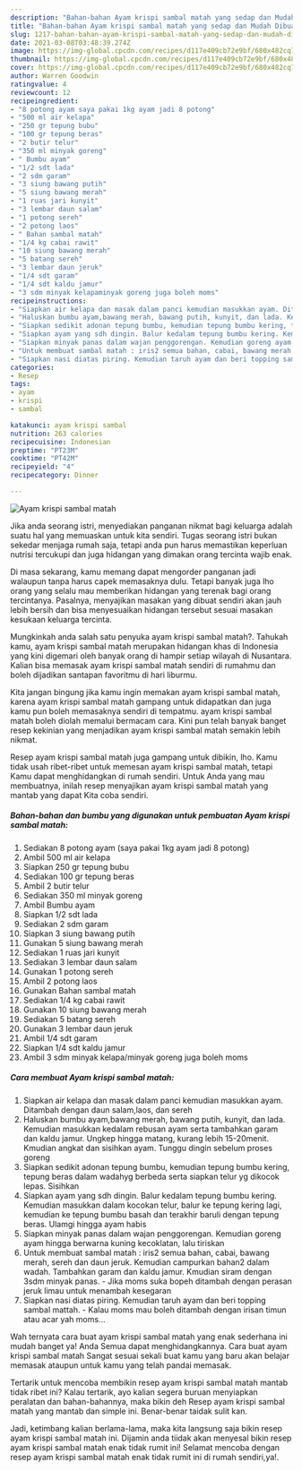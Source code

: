 ```yaml
---
description: "Bahan-bahan Ayam krispi sambal matah yang sedap dan Mudah Dibuat"
title: "Bahan-bahan Ayam krispi sambal matah yang sedap dan Mudah Dibuat"
slug: 1217-bahan-bahan-ayam-krispi-sambal-matah-yang-sedap-dan-mudah-dibuat
date: 2021-03-08T03:48:39.274Z
image: https://img-global.cpcdn.com/recipes/d117e409cb72e9bf/680x482cq70/ayam-krispi-sambal-matah-foto-resep-utama.jpg
thumbnail: https://img-global.cpcdn.com/recipes/d117e409cb72e9bf/680x482cq70/ayam-krispi-sambal-matah-foto-resep-utama.jpg
cover: https://img-global.cpcdn.com/recipes/d117e409cb72e9bf/680x482cq70/ayam-krispi-sambal-matah-foto-resep-utama.jpg
author: Warren Goodwin
ratingvalue: 4
reviewcount: 12
recipeingredient:
- "8 potong ayam saya pakai 1kg ayam jadi 8 potong"
- "500 ml air kelapa"
- "250 gr tepung bubu"
- "100 gr tepung beras"
- "2 butir telur"
- "350 ml minyak goreng"
- " Bumbu ayam"
- "1/2 sdt lada"
- "2 sdm garam"
- "3 siung bawang putih"
- "5 siung bawang merah"
- "1 ruas jari kunyit"
- "3 lembar daun salam"
- "1 potong sereh"
- "2 potong laos"
- " Bahan sambal matah"
- "1/4 kg cabai rawit"
- "10 siung bawang merah"
- "5 batang sereh"
- "3 lembar daun jeruk"
- "1/4 sdt garam"
- "1/4 sdt kaldu jamur"
- "3 sdm minyak kelapaminyak goreng juga boleh moms"
recipeinstructions:
- "Siapkan air kelapa dan masak dalam panci kemudian masukkan ayam. Ditambah dengan daun salam,laos, dan sereh"
- "Haluskan bumbu ayam,bawang merah, bawang putih, kunyit, dan lada. Kemudian masukkan kedalam rebusan ayam serta tambahkan garam dan kaldu jamur. Ungkep hingga matang, kurang lebih 15-20menit. Kmudian angkat dan sisihkan ayam. Tunggu dingin sebelum proses goreng"
- "Siapkan sedikit adonan tepung bumbu, kemudian tepung bumbu kering, tepung beras dalam wadahyg berbeda serta siapkan telur yg dikocok lepas. Sisihkan"
- "Siapkan ayam yang sdh dingin. Balur kedalam tepung bumbu kering. Kemudian masukkan dalam kocokan telur, balur ke tepung kering lagi, kemudian ke tepung bumbu basah dan terakhir baruli dengan tepung beras. Ulamgi hingga ayam habis"
- "Siapkan minyak panas dalam wajan penggorengan. Kemudian goreng ayam hingga berwarna kuning kecoklatan, lalu tiriskan"
- "Untuk membuat sambal matah : iris2 semua bahan, cabai, bawang merah, sereh dan daun jeruk. Kemudian campurkan bahan2 dalam wadah. Tambahkan garam dan kaldu jamur. Kmudian siram dengan 3sdm minyak panas.  Jika moms suka bopeh ditambah dengan perasan jeruk limau untuk menambah kesegaran"
- "Siapkan nasi diatas piring. Kemudian taruh ayam dan beri topping sambal mattah.  Kalau moms mau boleh ditambah dengan irisan timun atau acar yah moms..."
categories:
- Resep
tags:
- ayam
- krispi
- sambal

katakunci: ayam krispi sambal 
nutrition: 263 calories
recipecuisine: Indonesian
preptime: "PT23M"
cooktime: "PT42M"
recipeyield: "4"
recipecategory: Dinner

---
```



![Ayam krispi sambal matah](https://img-global.cpcdn.com/recipes/d117e409cb72e9bf/680x482cq70/ayam-krispi-sambal-matah-foto-resep-utama.jpg)

Jika anda seorang istri, menyediakan panganan nikmat bagi keluarga adalah suatu hal yang memuaskan untuk kita sendiri. Tugas seorang istri bukan sekedar menjaga rumah saja, tetapi anda pun harus memastikan keperluan nutrisi tercukupi dan juga hidangan yang dimakan orang tercinta wajib enak.

Di masa  sekarang, kamu memang dapat mengorder panganan jadi walaupun tanpa harus capek memasaknya dulu. Tetapi banyak juga lho orang yang selalu mau memberikan hidangan yang terenak bagi orang tercintanya. Pasalnya, menyajikan masakan yang dibuat sendiri akan jauh lebih bersih dan bisa menyesuaikan hidangan tersebut sesuai masakan kesukaan keluarga tercinta. 



Mungkinkah anda salah satu penyuka ayam krispi sambal matah?. Tahukah kamu, ayam krispi sambal matah merupakan hidangan khas di Indonesia yang kini digemari oleh banyak orang di hampir setiap wilayah di Nusantara. Kalian bisa memasak ayam krispi sambal matah sendiri di rumahmu dan boleh dijadikan santapan favoritmu di hari liburmu.

Kita jangan bingung jika kamu ingin memakan ayam krispi sambal matah, karena ayam krispi sambal matah gampang untuk didapatkan dan juga kamu pun boleh memasaknya sendiri di tempatmu. ayam krispi sambal matah boleh diolah memalui bermacam cara. Kini pun telah banyak banget resep kekinian yang menjadikan ayam krispi sambal matah semakin lebih nikmat.

Resep ayam krispi sambal matah juga gampang untuk dibikin, lho. Kamu tidak usah ribet-ribet untuk memesan ayam krispi sambal matah, tetapi Kamu dapat menghidangkan di rumah sendiri. Untuk Anda yang mau membuatnya, inilah resep menyajikan ayam krispi sambal matah yang mantab yang dapat Kita coba sendiri.

<!--inarticleads1-->

##### Bahan-bahan dan bumbu yang digunakan untuk pembuatan Ayam krispi sambal matah:

1. Sediakan 8 potong ayam (saya pakai 1kg ayam jadi 8 potong)
1. Ambil 500 ml air kelapa
1. Siapkan 250 gr tepung bubu
1. Sediakan 100 gr tepung beras
1. Ambil 2 butir telur
1. Sediakan 350 ml minyak goreng
1. Ambil  Bumbu ayam
1. Siapkan 1/2 sdt lada
1. Sediakan 2 sdm garam
1. Siapkan 3 siung bawang putih
1. Gunakan 5 siung bawang merah
1. Sediakan 1 ruas jari kunyit
1. Sediakan 3 lembar daun salam
1. Gunakan 1 potong sereh
1. Ambil 2 potong laos
1. Gunakan  Bahan sambal matah
1. Sediakan 1/4 kg cabai rawit
1. Gunakan 10 siung bawang merah
1. Sediakan 5 batang sereh
1. Gunakan 3 lembar daun jeruk
1. Ambil 1/4 sdt garam
1. Siapkan 1/4 sdt kaldu jamur
1. Ambil 3 sdm minyak kelapa/minyak goreng juga boleh moms




<!--inarticleads2-->

##### Cara membuat Ayam krispi sambal matah:

1. Siapkan air kelapa dan masak dalam panci kemudian masukkan ayam. Ditambah dengan daun salam,laos, dan sereh
1. Haluskan bumbu ayam,bawang merah, bawang putih, kunyit, dan lada. Kemudian masukkan kedalam rebusan ayam serta tambahkan garam dan kaldu jamur. Ungkep hingga matang, kurang lebih 15-20menit. Kmudian angkat dan sisihkan ayam. Tunggu dingin sebelum proses goreng
1. Siapkan sedikit adonan tepung bumbu, kemudian tepung bumbu kering, tepung beras dalam wadahyg berbeda serta siapkan telur yg dikocok lepas. Sisihkan
1. Siapkan ayam yang sdh dingin. Balur kedalam tepung bumbu kering. Kemudian masukkan dalam kocokan telur, balur ke tepung kering lagi, kemudian ke tepung bumbu basah dan terakhir baruli dengan tepung beras. Ulamgi hingga ayam habis
1. Siapkan minyak panas dalam wajan penggorengan. Kemudian goreng ayam hingga berwarna kuning kecoklatan, lalu tiriskan
1. Untuk membuat sambal matah : iris2 semua bahan, cabai, bawang merah, sereh dan daun jeruk. Kemudian campurkan bahan2 dalam wadah. Tambahkan garam dan kaldu jamur. Kmudian siram dengan 3sdm minyak panas.  - Jika moms suka bopeh ditambah dengan perasan jeruk limau untuk menambah kesegaran
1. Siapkan nasi diatas piring. Kemudian taruh ayam dan beri topping sambal mattah.  - Kalau moms mau boleh ditambah dengan irisan timun atau acar yah moms...




Wah ternyata cara buat ayam krispi sambal matah yang enak sederhana ini mudah banget ya! Anda Semua dapat menghidangkannya. Cara buat ayam krispi sambal matah Sangat sesuai sekali buat kamu yang baru akan belajar memasak ataupun untuk kamu yang telah pandai memasak.

Tertarik untuk mencoba membikin resep ayam krispi sambal matah mantab tidak ribet ini? Kalau tertarik, ayo kalian segera buruan menyiapkan peralatan dan bahan-bahannya, maka bikin deh Resep ayam krispi sambal matah yang mantab dan simple ini. Benar-benar taidak sulit kan. 

Jadi, ketimbang kalian berlama-lama, maka kita langsung saja bikin resep ayam krispi sambal matah ini. Dijamin anda tiidak akan menyesal bikin resep ayam krispi sambal matah enak tidak rumit ini! Selamat mencoba dengan resep ayam krispi sambal matah enak tidak rumit ini di rumah sendiri,ya!.

